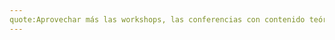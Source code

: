 ```yaml
---
quote:Aprovechar más las workshops, las conferencias con contenido teórico es muy útil e interesante, pero también lo son cuestiones prácticas, habilidades blandas y la comunicación efectiva.
---
```

